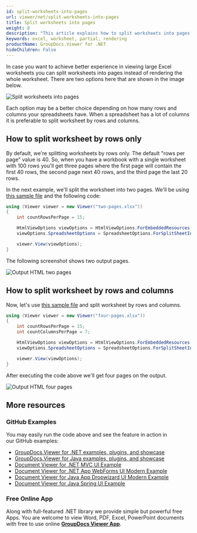 ```yaml
---
id: split-worksheets-into-pages
url: viewer/net/split-worksheets-into-pages
title: Split worksheets into pages
weight: 8
description: "This article explains how to split worksheets into pages when viewing Spreadsheets with GroupDocs.Viewer within your .NET applications."
keywords: excel, worksheet, partial, rendering
productName: GroupDocs.Viewer for .NET
hideChildren: False
---
```


In case you want to achieve better experience in viewing large Excel worksheets you can split worksheets into pages instead of rendering the whole worksheet. There are two options here that are shown in the image below.

![Split worksheets into pages](viewer/net/images/split-worksheets-into-pages/split-by-rows-and-split-by-rows-and-columns.png)

Each option may be a better choice depending on how many rows and columns your spreadsheets have. When a spreadsheet has a lot of columns it is preferable to split worksheet by rows and columns.

## How to split worksheet by rows only

By default, we're splitting worksheets by rows only. The default "rows per page" value is 40. So, when you have a workbook with a single worksheet with 100 rows you'll get three pages where the first page will contain the first 40 rows, the second page next 40 rows, and the third page the last 20 rows.

In the next example, we'll split the worksheet into two pages. We'll be using [this sample file](viewer/net/sample-files/split-worksheets-into-pages/two-pages.xlsx) and the following code:

```csharp
using (Viewer viewer = new Viewer("two-pages.xlsx"))
{
    int countRowsPerPage = 15;

    HtmlViewOptions viewOptions = HtmlViewOptions.ForEmbeddedResources();
    viewOptions.SpreadsheetOptions = SpreadsheetOptions.ForSplitSheetIntoPages(countRowsPerPage);

    viewer.View(viewOptions);
}
```

The following screenshot shows two output pages.

![Output HTML two pages](viewer/net/images/split-worksheets-into-pages/output-html-two-pages.png)

## How to split worksheet by rows and columns

Now, let's use [this sample file](viewer/net/sample-files/split-worksheets-into-pages/four-pages.xlsx) and split worksheet by rows and columns.

```csharp
using (Viewer viewer = new Viewer("four-pages.xlsx"))
{
    int countRowsPerPage = 15;
    int countColumnsPerPage = 7;

    HtmlViewOptions viewOptions = HtmlViewOptions.ForEmbeddedResources();
    viewOptions.SpreadsheetOptions = SpreadsheetOptions.ForSplitSheetIntoPages(countRowsPerPage, countColumnsPerPage);

    viewer.View(viewOptions);
}
```

After executing the code above we'll get four pages on the output.

![Output HTML four pages](viewer/net/images/split-worksheets-into-pages/output-html-four-pages.png)

## More resources

### GitHub Examples

You may easily run the code above and see the feature in action in our GitHub examples:

* [GroupDocs.Viewer for .NET examples, plugins, and showcase](https://github.com/groupdocs-viewer/GroupDocs.Viewer-for-.NET)
* [GroupDocs.Viewer for Java examples, plugins, and showcase](https://github.com/groupdocs-viewer/GroupDocs.Viewer-for-Java)
* [Document Viewer for .NET MVC UI Example](https://github.com/groupdocs-viewer/GroupDocs.Viewer-for-.NET-MVC)
* [Document Viewer for .NET App WebForms UI Modern Example](https://github.com/groupdocs-viewer/GroupDocs.Viewer-for-.NET-WebForms)
* [Document Viewer for Java App Dropwizard UI Modern Example](https://github.com/groupdocs-viewer/GroupDocs.Viewer-for-Java-Dropwizard)
* [Document Viewer for Java Spring UI Example](https://github.com/groupdocs-viewer/GroupDocs.Viewer-for-Java-Spring)

### Free Online App

Along with full-featured .NET library we provide simple but powerful free Apps.
You are welcome to view Word, PDF, Excel, PowerPoint documents with free to use online **[GroupDocs Viewer App](https://products.groupdocs.app/viewer)**.
